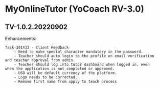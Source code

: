 # MyOnlineTutor (YoCoach RV-3.0)

## TV-1.0.2.20220902

Enhancements:

    Task-101433 - Client Feedback
        - Need to make special character mandatory in the password.
        - Teacher should auto login to the profile on email verification and teacher approval from admin.
        - Teacher should log into tutor dashboard when logged in, even when the application is not completed or approved.
        - USD will be default currency of the platform.
        - Logo needs to be corrected.
        - Remove first name from apply to teach process 
